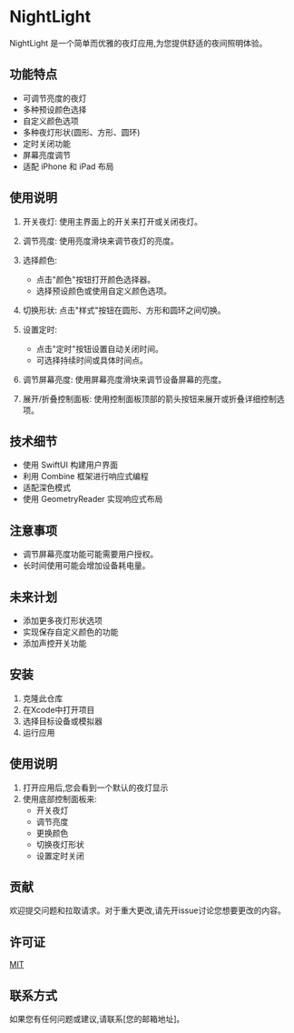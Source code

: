 # NightLight

NightLight 是一个简单而优雅的夜灯应用,为您提供舒适的夜间照明体验。

## 功能特点

- 可调节亮度的夜灯
- 多种预设颜色选择
- 自定义颜色选项
- 多种夜灯形状(圆形、方形、圆环)
- 定时关闭功能
- 屏幕亮度调节
- 适配 iPhone 和 iPad 布局

## 使用说明

1. 开关夜灯: 使用主界面上的开关来打开或关闭夜灯。

2. 调节亮度: 使用亮度滑块来调节夜灯的亮度。

3. 选择颜色: 
   - 点击"颜色"按钮打开颜色选择器。
   - 选择预设颜色或使用自定义颜色选项。

4. 切换形状: 点击"样式"按钮在圆形、方形和圆环之间切换。

5. 设置定时:
   - 点击"定时"按钮设置自动关闭时间。
   - 可选择持续时间或具体时间点。

6. 调节屏幕亮度: 使用屏幕亮度滑块来调节设备屏幕的亮度。

7. 展开/折叠控制面板: 使用控制面板顶部的箭头按钮来展开或折叠详细控制选项。

## 技术细节

- 使用 SwiftUI 构建用户界面
- 利用 Combine 框架进行响应式编程
- 适配深色模式
- 使用 GeometryReader 实现响应式布局

## 注意事项

- 调节屏幕亮度功能可能需要用户授权。
- 长时间使用可能会增加设备耗电量。

## 未来计划

- 添加更多夜灯形状选项
- 实现保存自定义颜色的功能
- 添加声控开关功能

## 安装

1. 克隆此仓库
2. 在Xcode中打开项目
3. 选择目标设备或模拟器
4. 运行应用

## 使用说明

1. 打开应用后,您会看到一个默认的夜灯显示
2. 使用底部控制面板来:
   - 开关夜灯
   - 调节亮度
   - 更换颜色
   - 切换夜灯形状
   - 设置定时关闭

## 贡献

欢迎提交问题和拉取请求。对于重大更改,请先开issue讨论您想要更改的内容。

## 许可证

[MIT](https://choosealicense.com/licenses/mit/)

## 联系方式

如果您有任何问题或建议,请联系[您的邮箱地址]。
